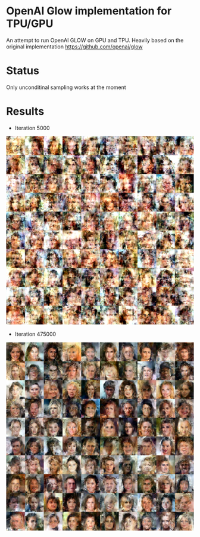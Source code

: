 # OpenAI Glow implementation for TPU/GPU
An attempt to run OpenAI GLOW on GPU and TPU. Heavily based on the original implementation https://github.com/openai/glow

# Status
Only unconditinal sampling works at the moment

# Results
- Iteration 5000

![results](https://github.com/omidsakhi/tpu_glow/blob/master/results/005000.jpg)

- Iteration 475000

![results](https://github.com/omidsakhi/tpu_glow/blob/master/results/475000.jpg)

